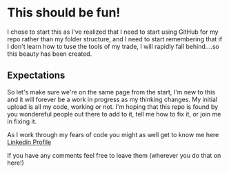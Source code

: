 # This should be fun!

I chose to start this as I've realized that I need to start using GitHub for my repo rather than my folder structure, and I need to start remembering that if I don't learn how to tuse the tools of my trade, I will rapidly fall behind....so this beauty has been created.

## Expectations
So let's make sure we're on the same page from the start, I'm new to this and it will forever be a work in progress as my thinking changes.
My initial upload is all my code, working or not.
I'm hoping that this repo is found by you wondereful people out there to add to it, tell me how to fix it, or join me in fixing it.

As I work through my fears of code you might as well get to know me here [Linkedin Profile](https://www.linkedin.com/in/travisesimon/)

If you have any comments feel free to leave them (wherever you do that on here!)